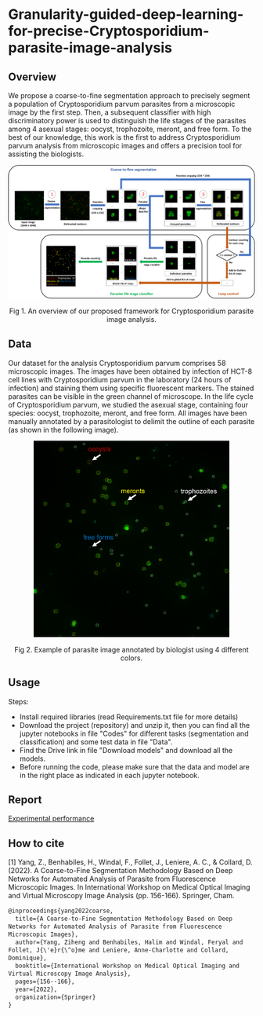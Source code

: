 # Granularity-guided-deep-learning-for-precise-Cryptosporidium-parasite-image-analysis




## Overview
 We propose a coarse-to-fine segmentation approach to precisely segment a population of Cryptosporidium parvum parasites from a microscopic image by the first step. Then, a subsequent classifier with high discriminatory power is used to distinguish the life stages of the parasites among 4 asexual stages: oocyst, trophozoite, meront, and free form. To the best of our knowledge, this work is the first to address Cryptosporidium parvum analysis from microscopic images and offers a precision tool for assisting the biologists.  
 
<div align=center> 
 <img src="https://github.com/jtyytim/CryptosporidiumNet/blob/main/Overview.png" width="900px">
 
Fig 1. An overview of our proposed framework for Cryptosporidium parasite image analysis. 
</div>

## Data
 Our dataset for the analysis Cryptosporidium parvum comprises 58 microscopic images. The images have been obtained by infection of HCT-8 cell lines with Cryptosporidium parvum in the laboratory (24 hours of infection) and staining them using specific fluorescent markers. The stained parasites can be visible in the green channel of microscope. In the life cycle of Cryptosporidium parvum, we studied the asexual stage, containing four species: oocyst, trophozoite, meront, and free form. All images have been manually annotated by a parasitologist to delimit the outline of each parasite (as shown in the following image).
 
<div align=center> 
 <img src="https://github.com/jtyytim/CryptosporidiumNet/blob/main/Annotation.png" width="400px">
 
Fig 2. Example of parasite image annotated by biologist using 4 different colors. 
</div>

## Usage
 Steps:
 - Install required libraries (read Requirements.txt file for more details)
 - Download the project (repository) and unzip it, then you can find all the jupyter notebooks in file "Codes" for different tasks (segmentation and classification) and some test data in file "Data".
 - Find the Drive link in file "Download models" and download all the models.
 - Before running the code, please make sure that the data and model are in the right place as indicated in each jupyter notebook.
 
 ## Report
 [Experimental performance](https://github.com/jtyytim/CryptosporidiumNet/blob/main/Experimental%20performance.pdf)

## How to cite
[1] Yang, Z., Benhabiles, H., Windal, F., Follet, J., Leniere, A. C., & Collard, D. (2022). A Coarse-to-Fine Segmentation Methodology Based on Deep Networks for Automated Analysis of Parasite from Fluorescence Microscopic Images. In International Workshop on Medical Optical Imaging and Virtual Microscopy Image Analysis (pp. 156-166). Springer, Cham.  
```
@inproceedings{yang2022coarse,
  title={A Coarse-to-Fine Segmentation Methodology Based on Deep Networks for Automated Analysis of Parasite from Fluorescence Microscopic Images},
  author={Yang, Ziheng and Benhabiles, Halim and Windal, Feryal and Follet, J{\'e}r{\^o}me and Leniere, Anne-Charlotte and Collard, Dominique},
  booktitle={International Workshop on Medical Optical Imaging and Virtual Microscopy Image Analysis},
  pages={156--166},
  year={2022},
  organization={Springer}
}
```
